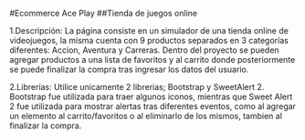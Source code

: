 #Ecommerce Ace Play
##Tienda de juegos online

1.Descripción: La página consiste en un simulador de una tienda online de videojuegos, la misma cuenta con 9 productos separados en 3 categorías diferentes: Accion, Aventura y Carreras. Dentro del proyecto se pueden agregar productos a una lista de favoritos y al carrito donde posteriormente se puede finalizar la compra tras ingresar los datos del usuario.

2.Librerías: Utilice unicamente 2 librerias; Bootstrap y SweetAlert 2. Bootstrap fue utilizada para traer algunos iconos, mientras que Sweet Alert 2 fue utilizada para mostrar alertas tras diferentes eventos, como al agregar un elemento al carrito/favoritos o al eliminarlo de los mismos, tambien al finalizar la compra.